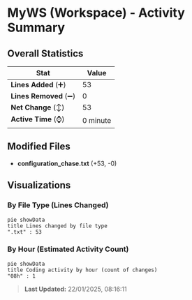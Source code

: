 # MyWS (Workspace) - Activity Summary 

## Overall Statistics

| Stat                   | Value                                                             |
| ---------------------- | ----------------------------------------------------------------- |
| **Lines Added** (➕)   | 53                                          |
| **Lines Removed** (➖) | 0                                        |
| **Net Change** (↕)    | 53                |
| **Active Time** (⌚)   | 0 minute |


## Modified Files
- **configuration_chase.txt** (+53, -0)

## Visualizations

### By File Type (Lines Changed)

```mermaid
pie showData
title Lines changed by file type
".txt" : 53
```

### By Hour (Estimated Activity Count)

```mermaid
pie showData
title Coding activity by hour (count of changes)
"08h" : 1
```


> **Last Updated:** 22/01/2025, 08:16:11